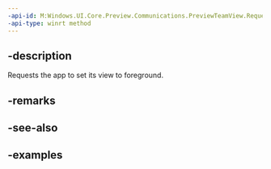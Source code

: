 ```yaml
---
-api-id: M:Windows.UI.Core.Preview.Communications.PreviewTeamView.RequestForeground
-api-type: winrt method
---
```


## -description
Requests the app to set its view to foreground.

## -remarks

## -see-also

## -examples

